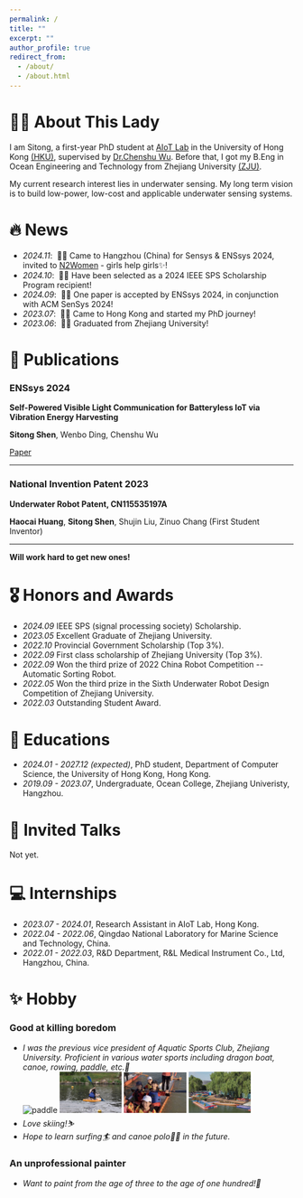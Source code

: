 ```yaml
---
permalink: /
title: ""
excerpt: ""
author_profile: true
redirect_from: 
  - /about/
  - /about.html
---
```

# 🕵️‍♀️ About This Lady
I am Sitong, a first-year PhD student at [AIoT Lab](https://aiot.hku.hk/) in the University of Hong Kong [(HKU)](https://www.hku.hk/), supervised by [Dr.Chenshu Wu](https://cswu.me/). Before that, I got my B.Eng in Ocean Engineering and Technology from Zhejiang University [(ZJU)](https://www.zju.edu.cn/).

My current research interest lies in underwater sensing. My long term vision is to build low-power, low-cost and applicable underwater sensing systems.

# 🔥 News
- *2024.11*: &nbsp;🎉🎉 Came to Hangzhou (China) for Sensys & ENSsys 2024, invited to [N2Women](https://sensys.acm.org/2024/n2women/) - girls help girls✨!
- *2024.10*: &nbsp;🎉🎉 Have been selected as a 2024 IEEE SPS Scholarship Program recipient!
- *2024.09*: &nbsp;🎉🎉 One paper is accepted by ENSsys 2024, in conjunction with ACM SenSys 2024!
- *2023.07*: &nbsp;🎉🎉 Came to Hong Kong and started my PhD journey!
- *2023.06*: &nbsp;🎉🎉 Graduated from Zhejiang University! 

# 📝 Publications 
### ENSsys 2024  
**Self-Powered Visible Light Communication for Batteryless IoT via Vibration Energy Harvesting**  

**Sitong Shen**, Wenbo Ding, Chenshu Wu 

[Paper](https://doi.org/10.1145/3698384.3699611)

---

### National Invention Patent 2023  
**Underwater Robot Patent, CN115535197A**

**Haocai Huang**, **Sitong Shen**, Shujin Liu, Zinuo Chang (First Student Inventor)

---

  
**Will work hard to get new ones!**

# 🎖 Honors and Awards
- *2024.09* IEEE SPS (signal processing society) Scholarship.
- *2023.05* Excellent Graduate of Zhejiang University. 
- *2022.10* Provincial Government Scholarship (Top 3%). 
- *2022.09* First class scholarship of Zhejiang University (Top 3%).
- *2022.09* Won the third prize of 2022 China Robot Competition -- Automatic Sorting Robot.
- *2022.05* Won the third prize in the Sixth Underwater Robot Design Competition of Zhejiang University.
- *2022.03* Outstanding Student Award.

# 📖 Educations
- *2024.01 - 2027.12 (expected)*, PhD student, Department of Computer Science, the University of Hong Kong, Hong Kong. 
- *2019.09 - 2023.07*, Undergraduate, Ocean College, Zhejiang Univeristy, Hangzhou. 

# 💬 Invited Talks
Not yet.

# 💻 Internships
- *2023.07 - 2024.01*, Research Assistant in AIoT Lab, Hong Kong.
- *2022.04 - 2022.06*, Qingdao National Laboratory for Marine Science and Technology, China.
- *2022.01 - 2022.03*, R&D Department, R&L Medical Instrument Co., Ltd, Hangzhou, China.

# ✨ Hobby
### Good at killing boredom
- *I was the previous vice president of Aquatic Sports Club, Zhejiang University. Proficient in various water sports including dragon boat, canoe, rowing, paddle, etc.🚣*  
<img src="images/paddle board.png" alt="paddle" width="23%" height="auto"> <img src="images/canoe.png" alt="canoe" width="23%" height="auto"> <img src="images/dragon.png" alt="dragon" width="23%" height="auto"> <img src="images/643.png" alt="643" width="23%" height="auto">
- *Love skiing!⛷*
- *Hope to learn surfing🏄 and canoe polo🤽‍♀️ in the future.*  

### An unprofessional painter
- *Want to paint from the age of three to the age of one hundred!🎨*
